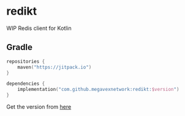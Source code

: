 # redikt

WIP Redis client for Kotlin

## Gradle

```kt
repositories {
    maven("https://jitpack.io")
}

dependencies {
    implementation("com.github.megavexnetwork:redikt:$version")
}
```

Get the version from [here](https://jitpack.io/#megavexnetwork/redikt)
